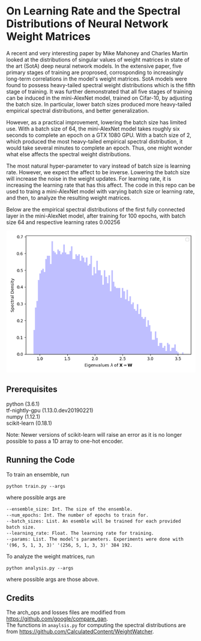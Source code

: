 # On Learning Rate and the Spectral Distributions of Neural Network Weight Matrices

A recent and very interesting paper by Mike Mahoney and Charles Martin looked at the distributions of singular values of weight matrices in state of the art (SotA) deep neural network models. In the extensive paper, five primary stages of training are proprosed, corrosponding to increasingly long-term correlations in the model's weight matrices. SotA models were found to possess heavy-tailed spectral weight distributions which is the fifth stage of training. It was further demonstrated that all five stages of training can be induced in the mini-AlexNet model, trained on Cifar-10, by adjusting the batch size. In particular, lower batch sizes produced more heavy-tailed empirical spectral distributions, and better generalization.
  
However, as a practical improvement, lowering the batch size has limited use. With a batch size of 64, the mini-AlexNet model takes roughly six seconds to complete an epoch on a GTX 1080 GPU. With a batch size of 2, which produced the most heavy-tailed empirical spectral distribution, it would take several minutes to complete an epoch. Thus, one might wonder what else affects the spectral weight distributions.
  
The most natural hyper-parameter to vary instead of batch size is learning rate. However, we expect the affect to be inverse. Lowering the batch size will increase the noise in the weight updates. For learning rate, it is increasing the learning rate that has this affect. The code in this repo can be used to traing a mini-AlexNet model with varying batch size or learning rate, and then, to analyze the resulting weight matrices.
  
Below are the empirical spectral distributions of the first fully connected layer in the mini-AlexNet model, after training for 100 epochs, with batch size 64 and respective learning rates 0.00256

![alt text](Images/Stage%201.%20Randomlike/64.00256.png)

## Prerequisites

python (3.6.1)  
tf-nightly-gpu (1.13.0.dev20190221)  
numpy (1.12.1)  
scikit-learn (0.18.1)  

Note: Newer versions of scikit-learn will raise an error as it is no longer possible to pass a 1D array to one-hot encoder.

## Running the Code

To train an ensemble, run

```
python train.py --args
```

where possible args are

```
--ensemble_size: Int. The size of the ensemble.
--num_epochs: Int. The number of epochs to train for.
--batch_sizes: List. An esemble will be trained for each provided batch size.
--learning_rate: Float. The learning rate for training.
--params: List. The model's parameters. Experiments were done with '(96, 5, 1, 3, 3)' '(256, 5, 1, 3, 3)' 384 192.
```

To analyze the weight matrices, run

```
python analysis.py --args
```

where possible args are those above.

## Credits

The arch_ops and losses files are modified from https://github.com/google/compare_gan.  
The functions in `anaylsis.py` for computing the spectral distributions are from https://github.com/CalculatedContent/WeightWatcher.
